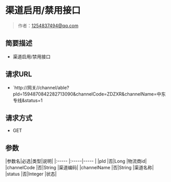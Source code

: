 # 渠道启用/禁用接口

> 作者：1254837494@qq.com

## 简要描述

- 渠道启用/禁用接口

## 请求URL
- `http://网关//channel/able?pId=1594870842282713090&channelCode=ZDZXR&channelName=中东专线&status=1
  
## 请求方式
- GET

## 参数

|参数名|必选|类型|说明|
|:-----  |:-----|-----                  |
|pId |否|Long   |物流商id|
|channelCode |否|String   |渠道编码|
|channelName |否|String   |渠道名称|
|status |否|Integer   |状态|